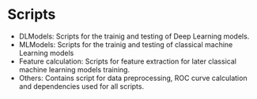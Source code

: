 # Scripts

* DLModels: Scripts for the trainig and testing of Deep Learning models.
* MLModels: Scripts for the trainig and testing of classical machine Learning models
* Feature calculation: Scripts for feature extraction for later classical machine learning models training.
* Others: Contains script for data preprocessing, ROC curve calculation and dependencies used for all scripts.
